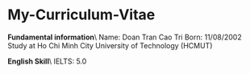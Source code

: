# My-Curriculum-Vitae

**Fundamental information**\\
Name: Doan Tran Cao Tri
Born: 11/08/2002
Study at Ho Chi Minh City University of Technology (HCMUT)

**English Skill**\\
IELTS: 5.0
